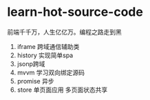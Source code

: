 # learn-hot-source-code
前端千千万，人生亿亿万。编程之路走到黑

1. iframe 跨域通信辅助类
2. history 实现简单spa
3. jsonp跨域
4. mvvm	学习双向绑定源码
5. promise 异步
6. store 单页面应用 多页面状态共享
